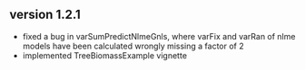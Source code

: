  ## version 1.2.1 
 
 - fixed a bug in varSumPredictNlmeGnls, where varFix and varRan of nlme models 
     have been calculated wrongly missing a factor of 2
 - implemented TreeBiomassExample vignette
 